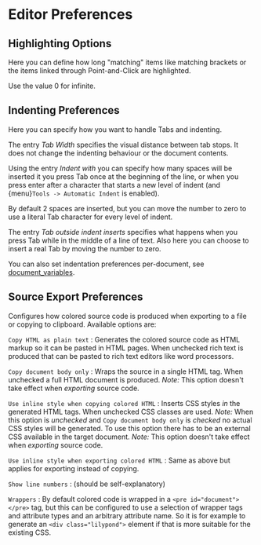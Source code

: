 # Editor Preferences

## Highlighting Options

Here you can define how long "matching" items like matching brackets or the
items linked through Point-and-Click are highlighted.

Use the value 0 for infinite.


## Indenting Preferences

Here you can specify how you want to handle Tabs and indenting.

The entry *Tab Width* specifies the visual distance between tab stops. It
does not change the indenting behaviour or the document contents.

Using the entry *Indent with* you can specify how many spaces will be inserted
it you press Tab once at the beginning of the line, or when you press enter
after a character that starts a new level of indent (and {menu}`Tools ->
Automatic Indent` is enabled).

By default 2 spaces are inserted, but you can move the number to zero to use
a literal Tab character for every level of indent.

The entry *Tab outside indent inserts* specifies what happens when you press
Tab while in the middle of a line of text. Also here you can choose to insert
a real Tab by moving the number to zero.

You can also set indentation preferences per-document, see
[document_variables](/editing/docvars/index.md).

## Source Export Preferences

Configures how colored source code is produced when exporting to a file or
copying to clipboard. Available options are:

`Copy HTML as plain text`
: Generates the colored source code as HTML markup so it can be pasted in HTML
  pages.  When unchecked rich text is produced that can be pasted to rich text
  editors like word processors.

`Copy document body only`
: Wraps the source in a single HTML tag. When unchecked a full HTML document is
  produced.
  *Note:* This option doesn't take effect when *exporting* source code.

`Use inline style when copying colored HTML`
: Inserts CSS styles *in* the generated HTML tags.
  When unchecked CSS classes are used.
  *Note:* When this option is *unchecked* and `Copy document body only` is
  *checked* no actual CSS styles will be generated. To use this option there has
  to be an external CSS available in the target document.
  *Note:* This option doesn't take effect when *exporting* source code.

`Use inline style when exporting colored HTML`
: Same as above but applies for exporting instead of copying.

`Show line numbers`
: (should be self-explanatory)

`Wrappers`
: By default colored code is wrapped in a `<pre id="document"></pre>` tag, but
  this can be configured to use a selection of wrapper tags and attribute types
  and an arbitrary attribute name.
  So it is for example to generate an `<div class="lilypond">` element if that
  is more suitable for the existing CSS.


```{seealso} [](/editing/indent-format.md)
```
